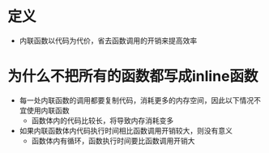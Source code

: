 # 定义

- 内联函数以代码为代价，省去函数调用的开销来提高效率







# 为什么不把所有的函数都写成inline函数

- 每一处内联函数的调用都要复制代码，消耗更多的内存空间，因此以下情况不宜使用内联函数
  - 函数体内的代码比较长，将导致内存消耗变多
- 如果内联函数体内代码执行时间相比函数调用开销较大，则没有意义
  - 函数体内有循环，函数执行时间要比函数调用开销大